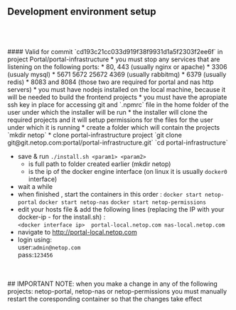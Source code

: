 ## Development environment setup  
<br>
<br>
<br>
#### Valid for commit `cd193c21cc033d919f38f9931d1a5f2303f2ee6f` in project Portal/portal-infrastructure
* you must stop any services that are listening on the following ports:
    * 80, 443 (usually nginx or apache)
    * 3306 (usualy mysql)
    * 5671 5672 25672 4369 (usually rabbitmq)
    * 6379 (usually redis)
    * 8083 and 8084 (those two are required for portal and nas http servers)
* you must have nodejs installed on the local machine, because it will be needed to build the frontend projects
* you must have the apropiate ssh key in place for accessing git and `.npmrc` file in the home folder of the user under which the installer will be run
* the installer will clone the required projects and it will setup permissions for the files for the user under which it is running
* create a folder which will contain the projects  
`mkdir netop`
* clone portal-infrastructure project  
`git clone git@git.netop.com:portal/portal-infrastructure.git`  
`cd portal-infrastructure`

* save & run `./install.sh <param1> <param2>`
    * <param1> is full path to folder created earlier (mkdir netop)
    * <param2> is the ip of the docker engine interface (on linux it is usually `docker0` interface)
* wait a while
* when finished , start the containers in this order :
`docker start netop-portal`
`docker start netop-nas`
`docker start netop-permissions`
* edit your hosts file & add the following lines (replacing the IP with your docker-ip - <param2> for the install.sh) :  
`<docker interface ip>	portal-local.netop.com nas-local.netop.com`
* navigate to http://portal-local.netop.com
* login using:  
user:`admin@netop.com`  
pass:`123456`

<br />
<br />
## IMPORTANT NOTE:
when you make a change in any of the following projects: netop-portal, netop-nas or netop-permissions you must manually restart the coresponding container so that the changes take effect 